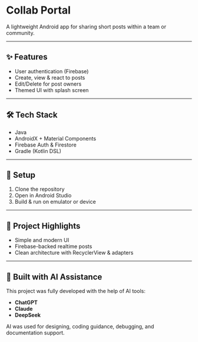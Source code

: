 # Collab Portal  

A lightweight Android app for sharing short posts within a team or community.  

---

## ✨ Features  
- User authentication (Firebase)  
- Create, view & react to posts  
- Edit/Delete for post owners  
- Themed UI with splash screen  

---

## 🛠 Tech Stack  
- Java  
- AndroidX + Material Components  
- Firebase Auth & Firestore  
- Gradle (Kotlin DSL)  

---

## 🚀 Setup  
1. Clone the repository  
2. Open in Android Studio  
3. Build & run on emulator or device  

---

## 📂 Project Highlights  
- Simple and modern UI  
- Firebase-backed realtime posts  
- Clean architecture with RecyclerView & adapters  

---

## 🤖 Built with AI Assistance  
This project was fully developed with the help of AI tools:  
- **ChatGPT**  
- **Claude**  
- **DeepSeek**  

AI was used for designing, coding guidance, debugging, and documentation support.  



